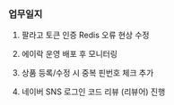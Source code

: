 ### 업무일지

1. 팔라고 토큰 인증 Redis 오류 현상 수정

2. 에이락 운영 배포 후 모니터링

3. 상품 등록/수정 시 중복 핀번호 체크 추가

4. 네이버 SNS 로그인 코드 리뷰 (리뷰어) 진행
